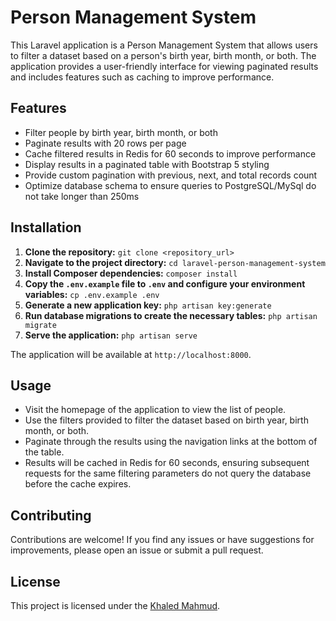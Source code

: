 # Person Management System

This Laravel application is a Person Management System that allows users to filter a dataset based on a person's birth year, birth month, or both. The application provides a user-friendly interface for viewing paginated results and includes features such as caching to improve performance.

## Features

- Filter people by birth year, birth month, or both
- Paginate results with 20 rows per page
- Cache filtered results in Redis for 60 seconds to improve performance
- Display results in a paginated table with Bootstrap 5 styling
- Provide custom pagination with previous, next, and total records count
- Optimize database schema to ensure queries to PostgreSQL/MySql do not take longer than 250ms

## Installation

1. **Clone the repository:** `git clone <repository_url>`
2. **Navigate to the project directory:** `cd laravel-person-management-system`
3. **Install Composer dependencies:** `composer install`
4. **Copy the `.env.example` file to `.env` and configure your environment variables:** `cp .env.example .env`
5. **Generate a new application key:** `php artisan key:generate`
6. **Run database migrations to create the necessary tables:** `php artisan migrate`
7. **Serve the application:** `php artisan serve`

The application will be available at `http://localhost:8000`.

## Usage

- Visit the homepage of the application to view the list of people.
- Use the filters provided to filter the dataset based on birth year, birth month, or both.
- Paginate through the results using the navigation links at the bottom of the table.
- Results will be cached in Redis for 60 seconds, ensuring subsequent requests for the same filtering parameters do not query the database before the cache expires.

## Contributing

Contributions are welcome! If you find any issues or have suggestions for improvements, please open an issue or submit a pull request.

## License

This project is licensed under the [Khaled Mahmud](Ujjal).
